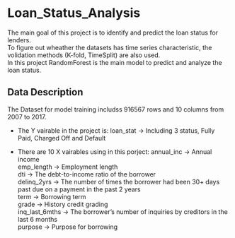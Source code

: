 # Loan_Status_Analysis
The main goal of this project is to identify and predict the loan status for lenders.   
To figure out wheather the datasets has time series characteristic, the volidation methods (K-fold, TimeSplit) are also used.  
In this project RandomForest is the main model to predict and analyze the loan status.  


## Data Description
The Dataset for model training includss 916567 rows and 10 columns from 2007 to 2017. 

* The Y vairable in the project is:
loan_stat -> Including 3 status, Fully Paid, Charged Off and Default


* There are 10 X vairables using in this porject:
annual_inc -> Annual income  
emp_length -> Employment length  
dti ->  The debt-to-income ratio of the borrower  
delinq_2yrs -> The number of times the borrower had been 30+ days past due on a payment in the past 2 years  
term -> Borrowing term  
grade -> History credit grading  
inq_last_6mths -> The borrower’s number of inquiries by creditors in the last 6 months  
purpose -> Purpose for borrowing  

